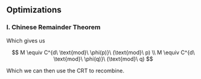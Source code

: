 ## Optimizations

### I. Chinese Remainder Theorem

Which gives us

$$
M \equiv C^{d\ \text{mod}\ \phi(p)}\ (\text{mod}\ p) \\
M \equiv C^{d\ \text{mod}\ \phi(q)}\ (\text{mod}\ q)
$$

Which we can then use the CRT to recombine.
